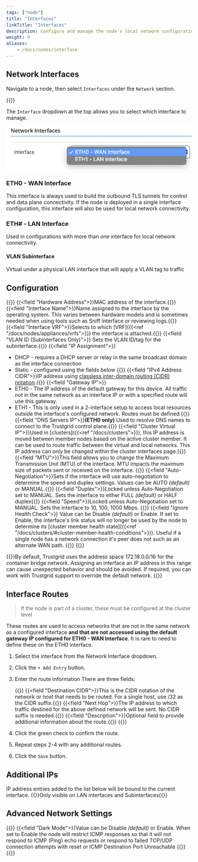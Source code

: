 ```yaml
---
tags: ["node"]
title: "Interfaces"
linkTitle: "Interfaces"
description: Configure and manage the node's local network configuration
weight: 9
aliases: 
    - /docs/nodes/interface
---
```


## Network Interfaces

Navigate to a node, then select `Interfaces` under the `Network` section.

{{<tgimg src="interfaces.png" width="70%" caption="Interfaces panel">}}

The `Interface` dropdown at the top allows you to select which interface to manage.

![Interface Dropdown](select-interface.png)

### ETH0 - WAN Interface

This interface is always used to build the outbound TLS tunnels for control and data plane connectivity. If the node is deployed in a single interface configuration, this interface will also be used for local network connectivity.

### ETH# - LAN Interface

Used in configurations with more than one interface for local network connectivity.

#### VLAN Subinterface 
 Virtual under a physical LAN interface that will apply a VLAN tag to traffic


## Configuration

{{<fields>}}
{{<field "Hardware Address">}}MAC address of the interface.{{</field>}}
{{<field "Interface Name">}}Name assigned to the interface by the operating system. This varies between hardware models and is sometimes needed when using tools such as Sniff Interface or reviewing logs.{{</field>}}
{{<field "Interface VRF">}}Selects to which [VRF]({{<ref "/docs/nodes/appliances/vrfs">}}) the interface is attached.{{</field>}}
{{<field "VLAN ID (Subinterfaces Only)">}} Sets the VLAN ID/tag for the subinterface.{{</field>}}
{{<field "IP Assignment">}}
* DHCP - requires a DHCP server or relay in the same broadcast domain as the interface connection
* Static - configured using the fields below
{{</field>}}
{{<field "IPv4 Address CIDR">}}IP address using [classless inter-domain routing (CIDR) notation](https://en.wikipedia.org/wiki/Classless_Inter-Domain_Routing).{{</field>}}
{{<field "Gateway IP">}}
* ETH0 - The IP address of the default gateway for this device. All traffic not in the same network as an interface IP or with a specified route will use this gateway.
* ETH1 - This is only used in a 2-interface setup to access local resources outside the interface's configured network. Routes must be defined.{{</field>}}
{{<field "DNS Servers IP">}}**(ETH0 only)** Used to resolve DNS names to connect to the Trustgrid control plane.{{</field>}}
{{<field "Cluster Virtual IP">}}Used in [clusters]({{<ref "/docs/clusters">}}), this IP address is moved between member nodes based on the active cluster member. It can be used to route traffic between the virtual and local networks. This IP address can only be changed within the cluster interfaces page.{{</field>}}
{{<field "MTU">}}This field allows you to change the Maximum Transmission Unit (MTU) of the interface. MTU impacts the maximum size of packets sent or received on the interface. {{</field>}}
{{<field "Auto-Negotiation">}}Sets if the interface will use auto-negotiation to determine the speed and duplex settings. Values can be AUTO _(default)_ or MANUAL.{{</field>}}
{{<field "Duplex">}}Locked unless Auto-Negotiation set to MANUAL. Sets the interface to either FULL _(default)_ or HALF duplex{{</field>}}
{{<field "Speed">}}Locked unless Auto-Negotiation set to MANUAL. Sets the interface to 10, 100, 1000 Mbps. {{</field>}}
{{<field "Ignore Health Check">}} Value can be Disable _(default)_ or Enable. If set to Enable, the interface's link status will no longer be used by the node to determine its [cluster member health state]({{<ref "/docs/clusters/#cluster-member-health-conditions">}}). Useful if a single node has a network connection it's peer does not such as an alternate WAN path.  {{</field>}}
{{</fields>}}

{{<alert title="Be Advised" color="warning">}}By default, Trustgrid uses the address space 172.18.0.0/16 for the container bridge network. Assigning an interface an IP address in this range can cause unexpected behavior and should be avoided. If required, you can work with Trustgrid support to override the default network. {{</alert>}}	

## Interface Routes

> If the node is part of a cluster, these must be configured at the cluster level

These routes are used to access networks that are not in the same network as a configured interface **and that are not accessed using the default gateway IP configured for ETH0 - WAN Interface**. It is rare to need to define these on the ETH0 interface.

1. Select the interface from the Network Interface dropdown.
1. Click the `+ Add Entry` button.
1. Enter the route information There are three fields:

	{{<fields>}}
	{{<field "Destination CIDR">}}This is the CIDR notation of the network or host that needs to be routed. For a single host, use /32 as the CIDR suffix.{{</field>}}
	{{<field "Next Hop">}}The IP address to which traffic destined for the above defined network will be sent. No CIDR suffix is needed.{{</field>}}
	{{<field "Description">}}Optional field to provide additional information about the route.{{</field>}}
	{{</fields>}}

1. Click the green check <i class="fa-solid fa-circle-check" style="color: green;"></i> to confirm the route.
1. Repeat steps 2-4 with any additional routes.
1. Click the `Save` button.

## Additional IPs
IP address entries added to the list below will be bound to the current interface.
{{<alert type="note">}}Only visible on LAN interfaces and Subinterfaces{{</alert>}}

## Advanced Network Settings
{{<fields>}}
{{<field "Dark Mode">}}Value can be Disable _(default)_ or Enable. When set to Enable the node will restrict ICMP responses so that it will not respond to ICMP (Ping) echo requests or respond to failed TCP/UDP connection attempts with reset or ICMP Destination Port Unreachable {{</field>}}
{{</fields>}}

